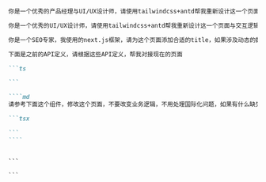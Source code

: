 ```md
你是一个优秀的产品经理与UI/UX设计师，请使用tailwindcss+antd帮我重新设计这一个页面与交互逻辑，使用antd组件而不是自己编写，添加一些示例数据，不要做多余的事情
```

```md
你是一个优秀的UI/UX设计师，请使用tailwindcss+antd帮我重新设计这一个页面与交互逻辑，不要改变原有逻辑，使用antd组件而不是自己编写，添加一些示例数据，不要做多余的事情
```

```md
你是一个SEO专家，我使用的next.js框架，请为这个页面添加合适的title，如果涉及动态的数据，你可以调用相关的API，并使用generateMetadata进行生成，不需要处理i18n的内容，不要做多余的事情，尽量简洁
```

````md
下面是之前的API定义，请根据这些API定义，帮我对接现在的页面

```ts

```
````

`````md
````md
请参考下面这个组件，修改这个页面，不要改变业务逻辑，不用处理国际化问题，如果有什么缺失的信息，你可以反问我：

```tsx

```
````
`````

````

```

```
````

